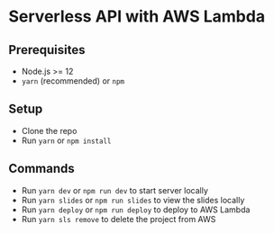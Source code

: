 # Serverless API with AWS Lambda

## Prerequisites

- Node.js >= 12
- `yarn` (recommended) or `npm`

## Setup

- Clone the repo
- Run `yarn` or `npm install`

## Commands

- Run `yarn dev` or `npm run dev` to start server locally
- Run `yarn slides` or `npm run slides` to view the slides locally
- Run `yarn deploy` or `npm run deploy` to deploy to AWS Lambda
- Run `yarn sls remove` to delete the project from AWS
